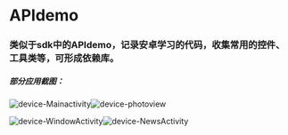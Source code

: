 # APIdemo
### 类似于sdk中的APIdemo，记录安卓学习的代码，收集常用的控件、工具类等，可形成依赖库。



##### 部分应用截图：
![device-Mainactivity](//ws1.sinaimg.cn/wap360/828f12d0gy1g3ziwxd2gqj20u01hcmz9.jpg)![device-photoview](//wx3.sinaimg.cn/wap360/828f12d0gy1g3zi1xr7ooj20u01hcn09.jpg)



![device-WindowActivity](//wx4.sinaimg.cn/wap360/828f12d0gy1g3ziyxtj1gj20u01hcjv4.jpg)![device-NewsActivity](https://ws1.sinaimg.cn/wap360/828f12d0gy1g3ziza1s63j20u01hcmzj.jpg)



